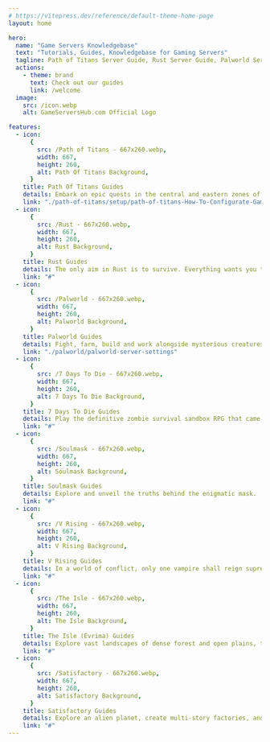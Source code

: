 ```yaml
---
# https://vitepress.dev/reference/default-theme-home-page
layout: home

hero:
  name: "Game Servers Knowledgebase"
  text: "Tutorials, Guides, Knowledgebase for Gaming Servers"
  tagline: Path of Titans Server Guide, Rust Server Guide, Palworld Server Guide, 7 Days To Die Server Guide, Soulmask Server Guide, V Rising Server Guide, The Isle Server Guide,
  actions:
    - theme: brand
      text: Check out our guides
      link: /welcome
  image:
    src: /icon.webp
    alt: GameServersHub.com Official Logo

features:
  - icon:
      {
        src: /Path of Titans - 667x260.webp,
        width: 667,
        height: 260,
        alt: Path Of Titans Background,
      }
    title: Path Of Titans Guides
    details: Embark on epic quests in the central and eastern zones of Gondwa, and strive to become the best.
    link: "./path-of-titans/setup/path-of-titans-How-To-Configurate-Game-ini"
  - icon:
      {
        src: /Rust - 667x260.webp,
        width: 667,
        height: 260,
        alt: Rust Background,
      }
    title: Rust Guides
    details: The only aim in Rust is to survive. Everything wants you to die!
    link: "#"
  - icon:
      {
        src: /Palworld - 667x260.webp,
        width: 667,
        height: 260,
        alt: Palworld Background,
      }
    title: Palworld Guides
    details: Fight, farm, build and work alongside mysterious creatures called “Pals” open world survival and crafting game!
    link: "./palworld/palworld-server-settings"
  - icon:
      {
        src: /7 Days To Die - 667x260.webp,
        width: 667,
        height: 260,
        alt: 7 Days To Die Background,
      }
    title: 7 Days To Die Guides
    details: Play the definitive zombie survival sandbox RPG that came first. Navezgane awaits!
    link: "#"
  - icon:
      {
        src: /Soulmask - 667x260.webp,
        width: 667,
        height: 260,
        alt: Soulmask Background,
      }
    title: Soulmask Guides
    details: Explore and unveil the truths behind the enigmatic mask.
    link: "#"
  - icon:
      {
        src: /V Rising - 667x260.webp,
        width: 667,
        height: 260,
        alt: V Rising Background,
      }
    title: V Rising Guides
    details: In a world of conflict, only one vampire shall reign supreme. Dare you challenge the throne of Dracula?
    link: "#"
  - icon:
      {
        src: /The Isle - 667x260.webp,
        width: 667,
        height: 260,
        alt: The Isle Background,
      }
    title: The Isle (Evrima) Guides
    details: Explore vast landscapes of dense forest and open plains, traverse treacherous mountains, and wade through dark swamps where horrors lurk.
    link: "#"
  - icon:
      {
        src: /Satisfactory - 667x260.webp,
        width: 667,
        height: 260,
        alt: Satisfactory Background,
      }
    title: Satisfactory Guides
    details: Explore an alien planet, create multi-story factories, and enter conveyor belt heaven!
    link: "#"
---
```

